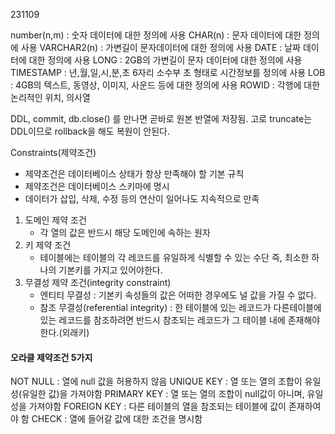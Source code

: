 231109

number(n,m) : 숫자 데이터에 대한 정의에 사용
CHAR(n) : 문자 데이터에 대한 정의에 사용
VARCHAR2(n) : 가변길이 문자데이터에 대한 정의에 사용
DATE : 날짜 데이터에 대한 정의에 사용
LONG : 2GB의 가변길이 문자 데이터에 대한 정의에 사용
TIMESTAMP : 년,월,일,시,분,초 6자리 소수부 초 형태로 시간정보를 정의에 사용
LOB : 4GB의 텍스트, 동영상, 이미지, 사운드 등에 대한 정의에 사용
ROWID : 각행에 대한 논리적인 위치, 의사열

DDL, commit, db.close() 를 만나면 곧바로 원본 반열에 저장됨.
고로 truncate는 DDL이므로 rollback을 해도 복원이 안된다.

Constraints(제약조건)
* 제약조건은 데이터베이스 상태가 항상 만족해야 할 기본 규칙
* 제약조건은 데이터베이스 스키마에 명시 
* 데이터가 삽입, 삭제, 수정 등의 연산이 일어나도 지속적으로 만족

1) 도메인 제약 조건
    * 각 열의 값은 반드시 해당 도메인에 속하는 원자 
2) 키 제약 조건
    * 테이블에는 테이블의 각 레코드를 유일하게 식별할 수 있는 수단 즉, 최소한 하나의 기본키를 가지고 있어야한다.
3) 무결성 제약 조건(integrity constraint)
    * 엔티티 무결성 : 기본키 속성들의 값은 어떠한 경우에도 널 값을 가질 수 없다.
    * 참조 무결성(referential integrity) : 한 테이블에 있는 레코드가 다른테이블에 있는 레코드를 참조하려면 반드시 참조되는 레코드가 그 테이블 내에 존재해야한다.(외래키)

#### 오라클 제약조건 5가지
NOT NULL : 열에 null 값을 허용하지 않음
UNIQUE KEY : 열 또는 열의 조합이 유일성(유일한 값)을 가져야함
PRIMARY KEY : 열 또는 열의 조합이 null값이 아니며, 유일성을 가져야함
FOREIGN KEY : 다른 테이블의 열을 참조되는 테이블에 값이 존재하여야 함
CHECK : 열에 들어갈 값에 대한 조건을 명시함



